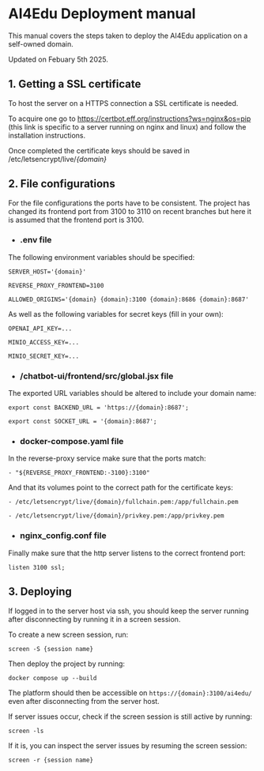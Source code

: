 # AI4Edu Deployment manual

This manual covers the steps taken to deploy the AI4Edu application on a self-owned domain.

Updated on Febuary 5th 2025.

## 1. Getting a SSL certificate

To host the server on a HTTPS connection a SSL certificate is needed.

To acquire one go to https://certbot.eff.org/instructions?ws=nginx&os=pip (this link is specific to a server running on nginx and linux) and follow the installation instructions.

Once completed the certificate keys should be saved in /etc/letsencrypt/live/*{domain}*

## 2. File configurations

For the file configurations the ports have to be consistent. The project has changed its frontend port from 3100 to 3110 on recent branches but here it is assumed that the frontend port is 3100.

- ### .env file

The following environment variables should be specified:

`SERVER_HOST='{domain}'`

`REVERSE_PROXY_FRONTEND=3100`

`ALLOWED_ORIGINS='{domain} {domain}:3100 {domain}:8686 {domain}:8687'`

As well as the following variables for secret keys (fill in your own):

`OPENAI_API_KEY=...`

`MINIO_ACCESS_KEY=...`

`MINIO_SECRET_KEY=...`

- ### /chatbot-ui/frontend/src/global.jsx file

The exported URL variables should be altered to include your domain name:

`export const BACKEND_URL = 'https://{domain}:8687';`

`export const SOCKET_URL = '{domain}:8687';`

- ### docker-compose.yaml file

In the reverse-proxy service make sure that the ports match:

 `- "${REVERSE_PROXY_FRONTEND:-3100}:3100"`

And that its volumes point to the correct path for the certificate keys:

`- /etc/letsencrypt/live/{domain}/fullchain.pem:/app/fullchain.pem`

`- /etc/letsencrypt/live/{domain}/privkey.pem:/app/privkey.pem`

- ### nginx_config.conf file

Finally make sure that the http server listens to the correct frontend port:

`listen 3100 ssl;`

## 3. Deploying

If logged in to the server host via ssh, you should keep the server running after disconnecting by running it in a screen session.

To create a new screen session, run:

`screen -S {session name}`

Then deploy the project by running:

`docker compose up --build`

The platform should then be accessible on `https://{domain}:3100/ai4edu/` even after disconnecting from the server host.

If server issues occur, check if the screen session is still active by running:

`screen -ls`

If it is, you can inspect the server issues by resuming the screen session:

`screen -r {session name}`
